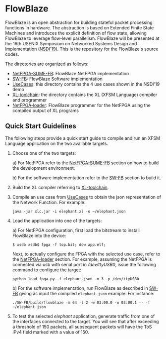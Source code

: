 # FlowBlaze

FlowBlaze is an open  abstraction for building stateful packet processing functions in hardware.
The abstraction is based on Extended Finite State Machines and introduces the explicit definition of flow state, allowing FlowBlaze to leverage flow-level parallelism. 
FlowBlaze will be presented at the 16th USENIX Symposium on Networked Systems Design and Implementation ([NSDI'19](https://www.usenix.org/conference/nsdi19)). 
This is the repository for the FlowBlaze's source codes. 

The directories are organized as follows:

* [NetFPGA-SUME-FB](NetFPGA-SUME-FB/): FlowBlaze NetFPGA implementation
* [SW-FB](SW-FB/): FlowBlaze Software implementation
* [UseCases](UseCases/): this directory contains the 4 use cases shown in the NSDI'19 demo
* [XL-toolchain](XL-toolchain/): the directory contains the XL (XFSM Language) compiler and programmer
* [NetFPGA-loader](NetFPGA-loader/): FlowBlaze programmer for the NetFPGA using the compiled output of XL programs

## Quick Start Guidelines

The following steps provide a quick start guide to compile and run an XFSM Language application on the two available targets.

1) Choose one of the two targets:

   a) For NetFPGA refer to the [NetFPGA-SUME-FB](NetFPGA-SUME-FB/) section on how to build the development environment;
   
   b) For the software implementation refer to the [SW-FB](SW-FB/) section to build it.
2) Build the XL compiler referring to [XL-toolchain](XL-toolchain/).
3) Compile an use case from [UseCases](UseCases/) to obtain the json representation of the Network Function. For example:

    ``java -jar xlc.jar -i elephant.xl -o ~/elephant.json``
    
4) Load the application into one of the targets:

   a) For NetFPGA configuration, first load the bitstream to install FlowBlaze into the device:
  
   `$ xsdb
    xsdb$ fpga -f top.bit; dow app.elf;`
    
   Next, to actually configure the FPGA with the selected use case, refer to the [NetFPGA-loader](NetFPGA-loader/) section.    For example, assuming the NetFPGA is connected via usb with serial port in */dev/ttyUSB0*, issue the following command to configure the target:
  
    ``python load_fpga.py -f elephant.json -m 3 -p /dev/ttyUSB0``
    
    b) For the software implementation, run FlowBlaze as described in [SW-FB](SW-FB/) giving as input the compiled `elephant.json` example. For instance:
  
     ``./SW-FB/build/flowblaze -m 64 -l 2 -w 03:00.0 -w 03:00.1 -- -f ~/elephant.json``
5) To test the selected *elephant* application, generate traffic from one of the interfaces connected to the target. You will see that after exceeding a threshold of 150 packets, all subsequent packets will have the ToS IPv4 field marked with a value of 150.
